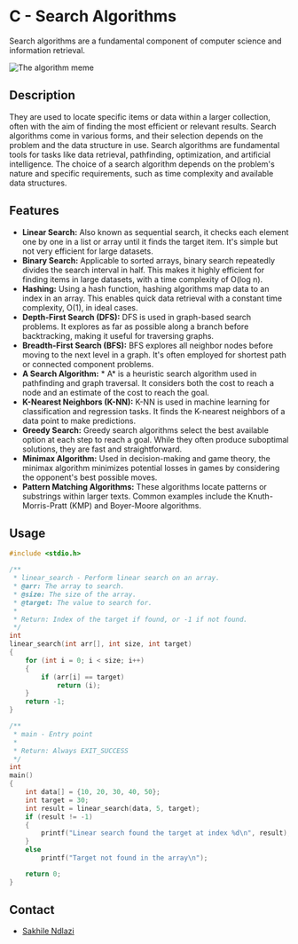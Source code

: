# C - Search Algorithms
Search algorithms are a fundamental component of computer science and information retrieval.

![The algorithm meme](https://www.memecreator.org/static/images/memes/4944915.jpg)

## Description
 They are used to locate specific items or data within a larger collection, often with the aim of finding the most efficient or relevant results. Search algorithms come in various forms, and their selection depends on the problem and the data structure in use. Search algorithms are fundamental tools for tasks like data retrieval, pathfinding, optimization, and artificial intelligence. The choice of a search algorithm depends on the problem's nature and specific requirements, such as time complexity and available data structures.

## Features
 * **Linear Search:** Also known as sequential search, it checks each element one by one in a list or array until it finds the target item. It's simple but not very efficient for large datasets.
 * **Binary Search:** Applicable to sorted arrays, binary search repeatedly divides the search interval in half. This makes it highly efficient for finding items in large datasets, with a time complexity of O(log n).
 * **Hashing:** Using a hash function, hashing algorithms map data to an index in an array. This enables quick data retrieval with a constant time complexity, O(1), in ideal cases.
 * **Depth-First Search (DFS):** DFS is used in graph-based search problems. It explores as far as possible along a branch before backtracking, making it useful for traversing graphs.
 * **Breadth-First Search (BFS):** BFS explores all neighbor nodes before moving to the next level in a graph. It's often employed for shortest path or connected component problems.
 * **A Search Algorithm:** * A* is a heuristic search algorithm used in pathfinding and graph traversal. It considers both the cost to reach a node and an estimate of the cost to reach the goal.
 * **K-Nearest Neighbors (K-NN):** K-NN is used in machine learning for classification and regression tasks. It finds the K-nearest neighbors of a data point to make predictions.
 * **Greedy Search:** Greedy search algorithms select the best available option at each step to reach a goal. While they often produce suboptimal solutions, they are fast and straightforward.
 * **Minimax Algorithm:** Used in decision-making and game theory, the minimax algorithm minimizes potential losses in games by considering the opponent's best possible moves.
 * **Pattern Matching Algorithms:** These algorithms locate patterns or substrings within larger texts. Common examples include the Knuth-Morris-Pratt (KMP) and Boyer-Moore algorithms.

## Usage
```c
#include <stdio.h>

/**
 * linear_search - Perform linear search on an array.
 * @arr: The array to search.
 * @size: The size of the array.
 * @target: The value to search for.
 *
 * Return: Index of the target if found, or -1 if not found.
 */
int
linear_search(int arr[], int size, int target)
{
    for (int i = 0; i < size; i++)
    {
        if (arr[i] == target)
            return (i);
    }
    return -1;
}

/**
 * main - Entry point
 *
 * Return: Always EXIT_SUCCESS
 */
int
main()
{
    int data[] = {10, 20, 30, 40, 50};
    int target = 30;
    int result = linear_search(data, 5, target);
    if (result != -1)
    {
        printf("Linear search found the target at index %d\n", result);
    }
    else
        printf("Target not found in the array\n");

    return 0;
}
```

## Contact
 * [Sakhile Ndlazi](https://www.twitter.com/sakhilelindah)
